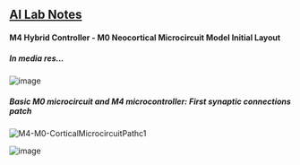 ## <u>AI Lab Notes</u>

#### M4 Hybrid Controller - M0 Neocortical Microcircuit Model Initial Layout

##### In media res...

![image](https://user-images.githubusercontent.com/71346897/213343140-41049d4a-09e4-4563-a68f-a6e6db5b944f.png)


##### Basic M0 microcircuit and M4 microcontroller: First synaptic connections patch
![M4-M0-CorticalMicrocircuitPathc1](https://user-images.githubusercontent.com/71346897/215925797-4eb34376-645c-459d-be25-55eb02077cc4.jpg)


![image](https://user-images.githubusercontent.com/71346897/211956806-2b375334-26c8-40af-86b1-85cbf9144777.jpeg)



